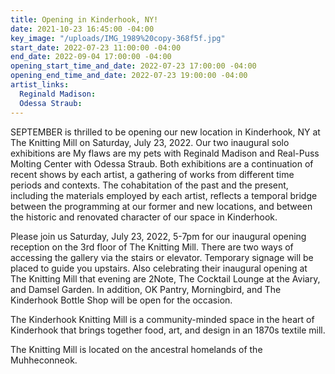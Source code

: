 ```yaml
---
title: Opening in Kinderhook, NY!
date: 2021-10-23 16:45:00 -04:00
key_image: "/uploads/IMG_1989%20copy-368f5f.jpg"
start_date: 2022-07-23 11:00:00 -04:00
end_date: 2022-09-04 17:00:00 -04:00
opening_start_time_and_date: 2022-07-23 17:00:00 -04:00
opening_end_time_and_date: 2022-07-23 19:00:00 -04:00
artist_links:
  Reginald Madison: 
  Odessa Straub: 
---
```


SEPTEMBER is thrilled to be opening our new location in Kinderhook, NY at The Knitting Mill on Saturday, July 23, 2022. Our two inaugural solo exhibitions are My flaws are my pets with Reginald Madison and Real-Puss Molting Center with Odessa Straub. Both exhibitions are a continuation of recent shows by each artist, a gathering of works from different time periods and contexts. The cohabitation of the past and the present, including the materials employed by each artist, reflects a temporal bridge between the programming at our former and new locations, and between the historic and renovated character of our space in Kinderhook.

Please join us Saturday, July 23, 2022, 5-7pm for our inaugural opening reception on the 3rd floor of The Knitting Mill. There are two ways of accessing the gallery via the stairs or elevator. Temporary signage will be placed to guide you upstairs. Also celebrating their inaugural opening at The Knitting Mill that evening are 2Note, The Cocktail Lounge at the Aviary, and Damsel Garden. In addition, OK Pantry, Morningbird, and The Kinderhook Bottle Shop will be open for the occasion.

The Kinderhook Knitting Mill is a community-minded space in the heart of Kinderhook that brings together food, art, and design in an 1870s textile mill. 

The Knitting Mill is located on the ancestral homelands of the Muhheconneok.